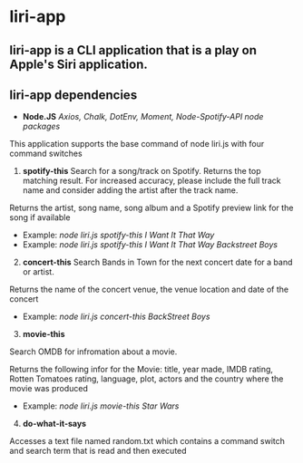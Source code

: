 # liri-app

## liri-app is a CLI application that is a play on Apple's Siri application. 

## liri-app dependencies 

* **Node.JS** 
*Axios, Chalk, DotEnv, Moment, Node-Spotify-API node packages*

This application supports the base command of node liri.js with four command switches

1. **spotify-this**
Search for a song/track on Spotify. Returns the top matching result. For increased accuracy, please include the full track name and consider adding the artist after the track name.

Returns the artist, song name, song album and a Spotify preview link for the song if available 

* Example: *node liri.js spotify-this I Want It That Way* 
* Example: *node liri.js spotify-this I Want It That Way Backstreet Boys*

2.  **concert-this**
Search Bands in Town for the next concert date for a band or artist.

Returns the name of the concert venue, the venue location and date of the concert

* Example: *node liri.js concert-this BackStreet Boys*

3.  **movie-this**

Search OMDB for infromation about a movie.

Returns the following infor for the Movie: title, year made, IMDB rating, Rotten Tomatoes rating, language, plot, actors and the country where the movie was produced 

* Example: *node liri.js movie-this Star Wars*

4.  **do-what-it-says**

Accesses a text file named random.txt which contains a command switch and search term that is read and then executed





